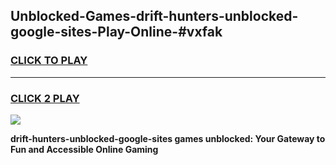 
## Unblocked-Games-drift-hunters-unblocked-google-sites-Play-Online-#vxfak
<h3>
<a href="https://premium.freeplayer.one?title=drift-hunters-unblocked-google-sites&ref=24F">CLICK TO PLAY</a></h3>
<hr>

<h3>
<a href="https://premium.freeplayer.one?title=drift-hunters-unblocked-google-sites&ref=24F">CLICK 2 PLAY</a>
  
</h3>

<a href="https://premium.freeplayer.one?title=drift-hunters-unblocked-google-sites&ref=24F/"><img src="https://clearcache.store/games.png"></a>


**drift-hunters-unblocked-google-sites games unblocked: Your Gateway to Fun and Accessible Online Gaming**
